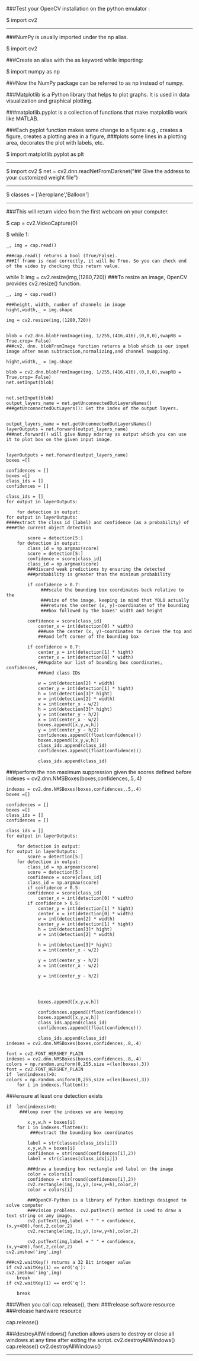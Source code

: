 ###Test your OpenCV installation on the python emulator :

$ import cv2

_______________________________________________________________________________

###NumPy is usually imported under the np alias.

$ import cv2

###Create an alias with the as keyword while importing:

$ import numpy as np

###Now the NumPy package can be referred to as np instead of numpy.

###Matplotlib is a Python library that helps to plot graphs. It is used in data visualization and graphical plotting.

###matplotlib.pyplot is a collection of functions that make matplotlib work like MATLAB.

###Each pyplot function makes some change to a figure: e.g., creates a figure, creates a plotting area in a figure, 
###plots some lines in a plotting area, decorates the plot with labels, etc.

$ import matplotlib.pyplot as plt

________________________________________________________________________________



$ import cv2
$ net = cv2.dnn.readNetFromDarknet("## Give the address to your customized weight file")

________________________________________________________________________________

$ classes = ['Aeroplane','Balloon']

________________________________________________________________________________

###This will return video from the first webcam on your computer.

$ cap = cv2.VideoCapture(0)

$ while 1:

    _, img = cap.read()

    ###cap.read() returns a bool (True/False). 
    ###If frame is read correctly, it will be True. So you can check end of the video by checking this return value.

while 1:
    img = cv2.resize(img,(1280,720))
    ###To resize an image, OpenCV provides cv2.resize() function.

    _, img = cap.read()
    
    ###height, width, number of channels in image
    hight,width,_ = img.shape

    img = cv2.resize(img,(1280,720))


    blob = cv2.dnn.blobFromImage(img, 1/255,(416,416),(0,0,0),swapRB = True,crop= False)
    ###cv2. dnn. blobFromImage function returns a blob which is our input image after mean subtraction,normalizing,and channel swapping.

    hight,width,_ = img.shape

    blob = cv2.dnn.blobFromImage(img, 1/255,(416,416),(0,0,0),swapRB = True,crop= False)
    net.setInput(blob)


    net.setInput(blob)
    output_layers_name = net.getUnconnectedOutLayersNames()
    ###getUnconnectedOutLayers(): Get the index of the output layers.


    output_layers_name = net.getUnconnectedOutLayersNames()
    layerOutputs = net.forward(output_layers_name)
    ###net.forward() will give Numpy ndarray as output which you can use it to plot box on the given input image.


    layerOutputs = net.forward(output_layers_name)
    boxes =[]

    confidences = []
    boxes =[]
    class_ids = []
    confidences = []

    class_ids = []
    for output in layerOutputs:

        for detection in output:
    for output in layerOutputs:
    ####extract the class id (label) and confidence (as a probability) of
    ####the current object detection
 
            score = detection[5:]
        for detection in output:
            class_id = np.argmax(score)
            score = detection[5:]
            confidence = score[class_id]
            class_id = np.argmax(score)
            ###discard weak predictions by ensuring the detected
            ###probability is greater than the minimum probability
        
            if confidence > 0.7:
                 ###scale the bounding box coordinates back relative to the
                 ###size of the image, keeping in mind that YOLO actually
                 ###returns the center (x, y)-coordinates of the bounding
                 ###box followed by the boxes' width and height

            confidence = score[class_id]
                center_x = int(detection[0] * width)
                ###use the center (x, y)-coordinates to derive the top and
                ###and left corner of the bounding box

            if confidence > 0.7:
                center_y = int(detection[1] * hight)
                center_x = int(detection[0] * width)
                ###update our list of bounding box coordinates, confidences,
                ###and class IDs

                w = int(detection[2] * width)
                center_y = int(detection[1] * hight)
                h = int(detection[3]* hight)
                w = int(detection[2] * width)
                x = int(center_x - w/2)
                h = int(detection[3]* hight)
                y = int(center_y - h/2)
                x = int(center_x - w/2)
                boxes.append([x,y,w,h])
                y = int(center_y - h/2)
                confidences.append((float(confidence)))
                boxes.append([x,y,w,h])
                class_ids.append(class_id)
                confidences.append((float(confidence)))

                class_ids.append(class_id)


###perform the non maximum suppression given the scores defined before
    indexes = cv2.dnn.NMSBoxes(boxes,confidences,.5,.4)


    indexes = cv2.dnn.NMSBoxes(boxes,confidences,.5,.4)
    boxes =[]

    confidences = []
    boxes =[]
    class_ids = []
    confidences = []

    class_ids = []
    for output in layerOutputs:

        for detection in output:
    for output in layerOutputs:
            score = detection[5:]
        for detection in output:
            class_id = np.argmax(score)
            score = detection[5:]
            confidence = score[class_id]
            class_id = np.argmax(score)
            if confidence > 0.5:
            confidence = score[class_id]
                center_x = int(detection[0] * width)
            if confidence > 0.5:
                center_y = int(detection[1] * hight)
                center_x = int(detection[0] * width)
                w = int(detection[2] * width)
                center_y = int(detection[1] * hight)
                h = int(detection[3]* hight)
                w = int(detection[2] * width)

                h = int(detection[3]* hight)
                x = int(center_x - w/2)

                y = int(center_y - h/2)
                x = int(center_x - w/2)

                y = int(center_y - h/2)




                boxes.append([x,y,w,h])

                confidences.append((float(confidence)))
                boxes.append([x,y,w,h])
                class_ids.append(class_id)
                confidences.append((float(confidence)))

                class_ids.append(class_id)
    indexes = cv2.dnn.NMSBoxes(boxes,confidences,.8,.4)

    font = cv2.FONT_HERSHEY_PLAIN
    indexes = cv2.dnn.NMSBoxes(boxes,confidences,.8,.4)
    colors = np.random.uniform(0,255,size =(len(boxes),3))
    font = cv2.FONT_HERSHEY_PLAIN
    if  len(indexes)>0:
    colors = np.random.uniform(0,255,size =(len(boxes),3))
        for i in indexes.flatten():

###ensure at least one detection exists

    if  len(indexes)>0:
         ###loop over the indexes we are keeping

            x,y,w,h = boxes[i]
        for i in indexes.flatten():
             ###extract the bounding box coordinates

            label = str(classes[class_ids[i]])
            x,y,w,h = boxes[i]
            confidence = str(round(confidences[i],2))
            label = str(classes[class_ids[i]])

            ###draw a bounding box rectangle and label on the image
            color = colors[i]
            confidence = str(round(confidences[i],2))
            cv2.rectangle(img,(x,y),(x+w,y+h),color,2)
            color = colors[i]

            ###OpenCV-Python is a library of Python bindings designed to solve computer 
            ###vision problems. cv2.putText() method is used to draw a text string on any image.
            cv2.putText(img,label + " " + confidence, (x,y+400),font,2,color,2)
            cv2.rectangle(img,(x,y),(x+w,y+h),color,2)

            cv2.putText(img,label + " " + confidence, (x,y+400),font,2,color,2)
    cv2.imshow('img',img)

    ###cv2.waitKey() returns a 32 Bit integer value
    if cv2.waitKey(1) == ord('q'):
    cv2.imshow('img',img)
        break
    if cv2.waitKey(1) == ord('q'):
    
        break

###When you call cap.release(), then:
###release software resource
###release hardware resource

cap.release()
    
###destroyAllWindows() function allows users to destroy or close all windows at any time after exiting the script.
cv2.destroyAllWindows()
cap.release()
cv2.destroyAllWindows()

__________________________________________________________________________________________






